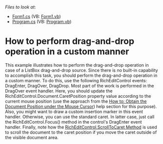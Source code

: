 <!-- default file list -->
*Files to look at*:

* [Form1.cs](./CS/Form1.cs) (VB: [Form1.vb](./VB/Form1.vb))
* [Program.cs](./CS/Program.cs) (VB: [Program.vb](./VB/Program.vb))
<!-- default file list end -->
# How to perform drag-and-drop operation in a custom manner


<p>This example illustrates how to perform the drag-and-drop operation in case of a ListBox drag-and-drop source. Since there is no built-in capability to accomplish this task, you should perform the drag-and-drop operation in a custom manner. To do this, use the following RichEditControl events: DragEnter, DragOver, DragDrop. Most part of the work is performed in the DragOver event handler. Here, you should update the RichEditControl.Document.CaretPosition property value according to the current mouse position (use the approach from the <a href="http://documentation.devexpress.com/#WindowsForms/CustomDocument6012"><u>How to: Obtain the Document Position under the Mouse Cursor</u></a>) help section for this purpose). Also, you might want to draw a custom insertion marker in this event handler. Otherwise, you can use the standard caret. In latter case, just call the RichEditControl.Focus() method in the control's DragEnter event handler. Finally, note how the <a href="http://documentation.devexpress.com/#WindowsForms/DevExpressXtraRichEditRichEditControl_ScrollToCarettopic"><u>RichEditControl.ScrollToCaret Method</u></a> is used to scroll the document to the caret position if you move the caret outside of the visible document area. </p>

<br/>



